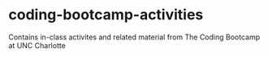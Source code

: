 # coding-bootcamp-activities

Contains in-class activites and related material from The Coding Bootcamp at UNC Charlotte